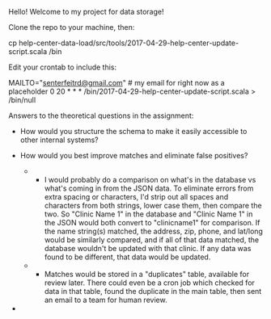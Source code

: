 Hello! Welcome to my project for data storage!

Clone the repo to your machine, then:

cp help-center-data-load/src/tools/2017-04-29-help-center-update-script.scala /bin

Edit your crontab to include this:

MAILTO="senterfeitrd@gmail.com" # my email for right now as a placeholder
0 20 * * * /bin/2017-04-29-help-center-update-script.scala > /bin/null



Answers to the theoretical questions in the assignment:
- How would you structure the schema to make it easily accessible to other internal systems?

- How would you best improve matches and eliminate false positives?
  - - I would probably do a comparison on what's in the database vs what's coming in from the JSON data. To eliminate
  errors from extra spacing or characters, I'd strip out all spaces and characters from both strings, lower case them,
  then compare the two. So "Clinic Name 1" in the database and "Clinic  Name  1" in the JSON would both convert to
  "clinicname1" for comparison. If the name string(s) matched, the address, zip, phone, and lat/long would be similarly
  compared, and if all of that data matched, the database wouldn't be updated with that clinic. If any data was found
  to be different, that data would be updated.
  - - Matches would be stored in a "duplicates" table, available for review later. There could even be a cron job which
  checked for data in that table, found the duplicate in the main table, then sent an email to a team for human review.

-